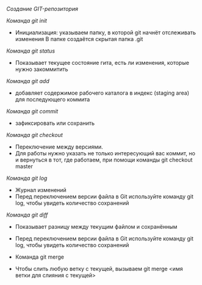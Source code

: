 *Создание GIT-репозитория*

*Команда git init*

* Инициализация: указываем папку, в которой git начнёт отслеживать изменения
В папке создаётся скрытая папка .git

*Команда git status*

* Показывает текущее состояние гита, есть  ли изменения, которые нужно закоммитить

*Команда git add*

* добавляет содержимое рабочего каталога 
в индекс (staging area) для последующего коммита

*Команда git commit* 

* зафиксировать или сохранить

*Команда git checkout*

* Переключение между версиями.
* Для работы нужно указать не только интересующий вас коммит, но и вернуться  в тот, где работаем, при помощи команды  git checkout master

*Команда git log*
* Журнал изменений
* Перед переключением версии файла в Git используйте команду git log, чтобы увидеть количество сохранений

*Команда git diff*
* Показывает разницу между текущим файлом и сохранённым
* Перед переключением версии файла в Git используйте команду git log, чтобы увидеть количество сохранений

* Команда git merge
* Чтобы слить любую ветку с текущей, вызываем git merge <имя ветки для слияния с текущей>
